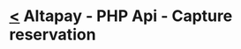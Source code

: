 [<](index.md) Altapay - PHP Api - Capture reservation
=====================================================
